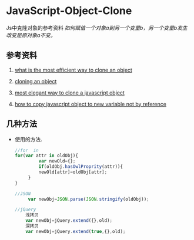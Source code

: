 # JavaScript-Object-Clone
Js中克隆对象的参考资料
*如何赋值一个对象a到另一个变量b，另一个变量b发生改变是原对象a不变。*

## 参考资料

   1. [what is the most efficient way to clone an object](http://stackoverflow.com/questions/122102/what-is-the-most-efficient-way-to-clone-an-object/5344074#534407)

   1. [cloning an object](http://web.archive.org/web/20140328224025/http://jsperf.com/cloning-an-object/2)

   1. [most elegant way to clone a javascript object](http://stackoverflow.com/questions/728360/most-elegant-way-to-clone-a-javascript-object)

   1. [how to copy javascript object to new variable not by reference](http://stackoverflow.com/questions/18359093/how-to-copy-javascript-object-to-new-variable-not-by-reference)

## 几种方法

  - 使用的方法.

    ```javascript
    //for  in
	for(var attr in oldObj){
		     var newOld={};
		     if(oldObj.hasOwlProprity(attr)){
		     newOld[attr]=oldObj[attr];
	     }
    }

	//JSON
	     var newObj=JSON.parse(JSON.stringify(oldObj));

	//jQuery
		浅拷贝
		var newObj=jQuery.extend({},old);
		深拷贝
		var newObj=jQuery.extend(true,{},old);
    ```

